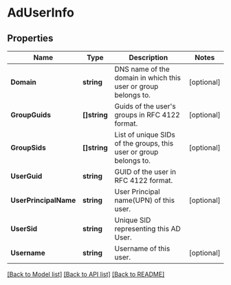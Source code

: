 # AdUserInfo

## Properties

Name | Type | Description | Notes
------------ | ------------- | ------------- | -------------
**Domain** | **string** | DNS name of the domain in which this user or group belongs to. | [optional] 
**GroupGuids** | **[]string** | Guids of the user&#39;s groups in RFC 4122 format. | [optional] 
**GroupSids** | **[]string** | List of unique SIDs of the groups, this user or group belongs to. | [optional] 
**UserGuid** | **string** | GUID of the user in RFC 4122 format. | 
**UserPrincipalName** | **string** | User Principal name(UPN) of this user. | [optional] 
**UserSid** | **string** | Unique SID representing this AD User. | 
**Username** | **string** | Username of this user. | [optional] 

[[Back to Model list]](../README.md#documentation-for-models) [[Back to API list]](../README.md#documentation-for-api-endpoints) [[Back to README]](../README.md)


